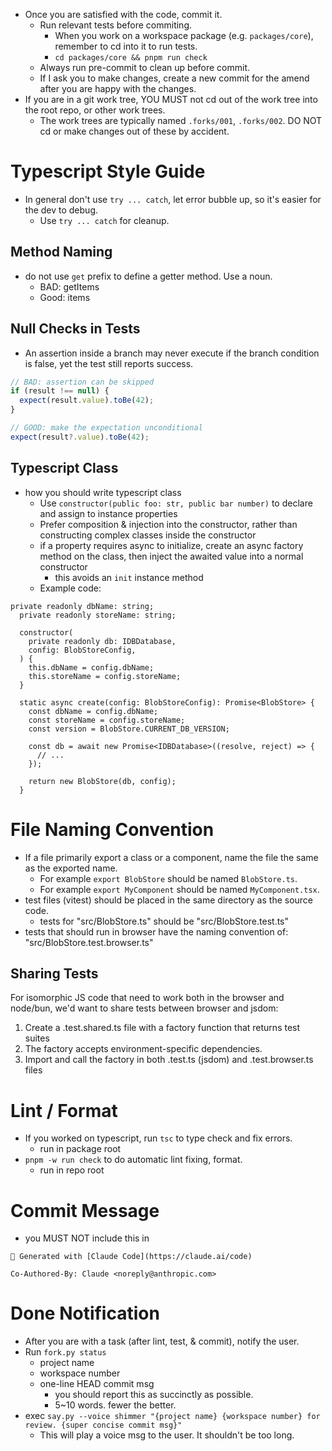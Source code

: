 - Once you are satisfied with the code, commit it.
  - Run relevant tests before commiting.
    - When you work on a workspace package (e.g. `packages/core`), remember to cd into it to run tests.
    - `cd packages/core && pnpm run check`
  - Always run pre-commit to clean up before commit.
  - If I ask you to make changes, create a new commit for the amend after you are happy with the changes.
- If you are in a git work tree, YOU MUST not cd out of the work tree into the root repo, or other work trees.
  - The work trees are typically named `.forks/001`, `.forks/002`. DO NOT cd or make changes out of these by accident.

# Typescript Style Guide

- In general don't use `try ... catch`, let error bubble up, so it's easier for the dev to debug.
  - Use `try ... catch` for cleanup.

## Method Naming

- do not use `get` prefix to define a getter method. Use a noun.
  - BAD: getItems
  - Good: items

## Null Checks in Tests

- An assertion inside a branch may never execute if the branch condition is false, yet the test still reports success.

```ts
// BAD: assertion can be skipped
if (result !== null) {
  expect(result.value).toBe(42);
}
```


```ts
// GOOD: make the expectation unconditional
expect(result?.value).toBe(42);
```

## Typescript Class

- how you should write typescript class
  - Use `constructor(public foo: str, public bar number)` to declare and assign to instance properties
  - Prefer composition & injection into the constructor, rather than constructing complex classes inside the constructor
  - if a property requires async to initialize, create an async factory method on the class, then inject the awaited value into a normal constructor
    - this avoids an `init` instance method
  - Example code:

```
private readonly dbName: string;
  private readonly storeName: string;

  constructor(
    private readonly db: IDBDatabase,
    config: BlobStoreConfig,
  ) {
    this.dbName = config.dbName;
    this.storeName = config.storeName;
  }

  static async create(config: BlobStoreConfig): Promise<BlobStore> {
    const dbName = config.dbName;
    const storeName = config.storeName;
    const version = BlobStore.CURRENT_DB_VERSION;

    const db = await new Promise<IDBDatabase>((resolve, reject) => {
      // ...
    });

    return new BlobStore(db, config);
  }
```

# File Naming Convention

- If a file primarily export a class or a component, name the file the same as the exported name.
  - For example `export BlobStore` should be named `BlobStore.ts`.
  - For example `export MyComponent` should be named `MyComponent.tsx`.
- test files (vitest) should be placed in the same directory as the source code.
  - tests for "src/BlobStore.ts" should be "src/BlobStore.test.ts"
- tests that should run in browser have the naming convention of: "src/BlobStore.test.browser.ts"

## Sharing Tests

For isomorphic JS code that need to work both in the browser and node/bun, we'd want to share tests between browser and jsdom:

  1. Create a .test.shared.ts file with a factory function that returns test suites
  2. The factory accepts environment-specific dependencies.
  3. Import and call the factory in both .test.ts (jsdom) and .test.browser.ts files

# Lint / Format

- If you worked on typescript, run `tsc` to type check and fix errors.
  - run in package root
- `pnpm -w run check` to do automatic lint fixing, format.
  - run in repo root

# Commit Message

- you MUST NOT include this in

```
🤖 Generated with [Claude Code](https://claude.ai/code)

Co-Authored-By: Claude <noreply@anthropic.com>
```

# Done Notification

- After you are with a task (after lint, test, & commit), notify the user.
- Run `fork.py status`
  - project name
  - workspace number
  - one-line HEAD commit msg
    - you should report this as succinctly as possible.
    - 5~10 words. fewer the better.
- exec `say.py --voice shimmer "{project name} {workspace number} for review. {super concise commit msg}"`
  - This will play a voice msg to the user. It shouldn't be too long.

